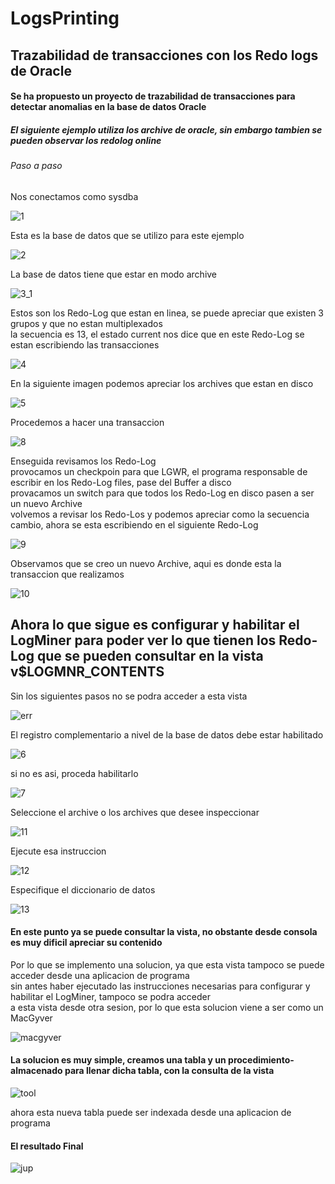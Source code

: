 # LogsPrinting

## Trazabilidad de transacciones con los Redo logs de Oracle

#### Se ha propuesto un proyecto de trazabilidad de transacciones para detectar anomalias en la base de datos Oracle

##### El siguiente ejemplo utiliza los archive de oracle, sin embargo  tambien se pueden observar los redolog online

###### Paso a paso

Nos conectamos como sysdba

![1](https://user-images.githubusercontent.com/20632410/48394804-8eedac80-e6da-11e8-9125-e75892503e72.PNG)

Esta es la base de datos que se utilizo para este ejemplo

![2](https://user-images.githubusercontent.com/20632410/48395186-0cfe8300-e6dc-11e8-9d22-1927ce8a9ad1.PNG)

La base de datos tiene que estar en modo archive

![3_1](https://user-images.githubusercontent.com/20632410/48395274-68307580-e6dc-11e8-9a29-f2a51bab118a.PNG)

Estos son los Redo-Log que estan en linea, se puede apreciar que existen 3 grupos y que no estan multiplexados <br>
la secuencia es 13, el estado current nos dice que en este Redo-Log se estan escribiendo las transacciones

![4](https://user-images.githubusercontent.com/20632410/48395622-6dda8b00-e6dd-11e8-9de0-6985dfc8157f.PNG)

En la siguiente imagen podemos apreciar los archives que estan en disco

![5](https://user-images.githubusercontent.com/20632410/48395662-99f60c00-e6dd-11e8-9b92-f637f34cd150.PNG)

Procedemos a hacer una transaccion

![8](https://user-images.githubusercontent.com/20632410/48395817-0d981900-e6de-11e8-913e-54897c2e1766.PNG)

Enseguida revisamos los Redo-Log <br>
provocamos un checkpoin para que LGWR, el programa responsable de escribir en los Redo-Log files, pase del Buffer a disco <br>
provacamos un switch para que todos los Redo-Log en disco pasen a ser un nuevo Archive <br>
volvemos a revisar los Redo-Los y podemos apreciar como la secuencia cambio, ahora se esta escribiendo en el siguiente Redo-Log <br>

![9](https://user-images.githubusercontent.com/20632410/48396388-d6c30280-e6df-11e8-8644-4fc2714e7cda.PNG)

Observamos que se creo un nuevo Archive, aqui es donde esta la transaccion que realizamos

![10](https://user-images.githubusercontent.com/20632410/48396559-78e2ea80-e6e0-11e8-9377-e23d7efc9a05.PNG)

## Ahora lo que sigue es configurar y habilitar el LogMiner para poder ver lo que tienen los Redo-Log que se pueden consultar en la vista v$LOGMNR_CONTENTS

Sin los siguientes pasos no se podra acceder a esta vista

![err](https://user-images.githubusercontent.com/20632410/48397166-826d5200-e6e2-11e8-961c-57414ab05997.PNG)

El registro complementario a nivel de la base de datos debe estar habilitado 

![6](https://user-images.githubusercontent.com/20632410/48396954-cad84000-e6e1-11e8-8777-fefdf2dfb4bf.PNG)

si no es asi, proceda habilitarlo

![7](https://user-images.githubusercontent.com/20632410/48396990-e80d0e80-e6e1-11e8-83c7-81246aafeaee.PNG)

Seleccione el archive o los archives que desee inspeccionar

![11](https://user-images.githubusercontent.com/20632410/48397050-21457e80-e6e2-11e8-9adc-4e92ef54ad89.PNG)

Ejecute esa instruccion

![12](https://user-images.githubusercontent.com/20632410/48397080-3d492000-e6e2-11e8-984e-e13f8e5839eb.PNG)

Especifique el diccionario de datos

![13](https://user-images.githubusercontent.com/20632410/48397119-5baf1b80-e6e2-11e8-85c5-cceaa27aa33c.PNG)

#### En este punto ya se puede consultar la vista, no obstante desde consola es muy dificil apreciar su contenido
Por lo que se implemento una solucion, ya que esta vista tampoco se puede acceder desde una aplicacion de programa <br>
sin antes haber ejecutado las instrucciones necesarias para configurar y habilitar el LogMiner, tampoco se podra acceder <br>
a esta vista desde otra sesion, por lo que esta solucion viene a ser como un MacGyver 

![macgyver](https://user-images.githubusercontent.com/20632410/48397842-afbaff80-e6e4-11e8-8290-c60b9571ef65.jpg)

#### La solucion es muy simple, creamos una tabla y un procedimiento-almacenado para llenar dicha tabla, con la consulta de la vista

![tool](https://user-images.githubusercontent.com/20632410/48398023-41c30800-e6e5-11e8-8f85-93898405f7c6.PNG)

ahora esta nueva tabla puede ser indexada desde una aplicacion de programa

#### El resultado Final

![jup](https://user-images.githubusercontent.com/20632410/48398095-6d45f280-e6e5-11e8-90bc-0fbaa1c1a09a.PNG)








